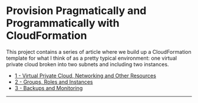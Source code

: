 # Provision Pragmatically and Programmatically with CloudFormation

This project contains a series of article where we build up a CloudFormation
template for what I think of as a pretty typical environment: one virtual
private cloud broken into two subnets and including two instances. 

* [1 - Virtual Private Cloud, Networking and Other Resources][1]
* [2 - Groups, Roles and Instances][2]
* [3 - Backups and Monitoring][3]

----
[1]: https://github.com/cmiles74/cloudformation-tutorial/blob/master/1-networking-and-supporting-resources.md
[2]: https://github.com/cmiles74/cloudformation-tutorial/blob/master/2-IAM-groups-and-instances.md
[3]: https://github.com/cmiles74/cloudformation-tutorial/blob/master/3-backups-and-monitoring.md

